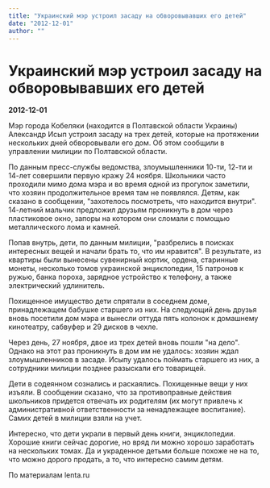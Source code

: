 ```yaml
---
title: "Украинский мэр устроил засаду на обворовывавших его детей"
date: "2012-12-01"
author: ""
---
```


# Украинский мэр устроил засаду на обворовывавших его детей

**2012-12-01** 

Мэр города Кобеляки (находится в Полтавской области Украины) Александр Исып устроил засаду на трех детей, которые на протяжении нескольких дней обворовывали его дом. Об этом сообщили в управлении милиции по Полтавской области.



По данным пресс-службы ведомства, злоумышленники 10-ти, 12-ти и 14-лет совершили первую кражу 24 ноября. Школьники часто проходили мимо дома мэра и во время одной из прогулок заметили, что хозяин продолжительное время там не появлялся. Детям, как сказано в сообщении, "захотелось посмотреть, что находится внутри". 14-летний мальчик предложил друзьям проникнуть в дом через пластиковое окно, запоры на котором они сломали с помощью металлического лома и камней.



Попав внутрь, дети, по данным милиции, "разбрелись в поисках интересных вещей и начали брать то, что им нравится". В результате, из квартиры были вынесены сувенирный кортик, ордена, старинные монеты, несколько томов украинской энциклопедии, 15 патронов к ружью, банка пороха, зарядное устройство к телефону, а также электрический удлинитель.



Похищенное имущество дети спрятали в соседнем доме, принадлежащем бабушке старшего из них. На следующий день друзья вновь посетили дом мэра и вынесли оттуда пять колонок к домашнему кинотеатру, сабвуфер и 29 дисков в чехле.



Через день, 27 ноября, двое из трех детей вновь пошли "на дело". Однако на этот раз проникнуть в дом им не удалось: хозяин ждал злоумышленников в засаде. Исыпу удалось поймать старшего из них, а сотрудники милиции позднее разыскали его товарищей.



Дети в содеянном сознались и раскаялись. Похищенные вещи у них изъяли. В сообщении сказано, что за противоправные действия школьников придется отвечать их родителям (их могут привлечь к административной ответственности за ненадлежащее воспитание). Самих детей в милиции взяли на учет.

Интересно, что дети украли в первый день книги, энциклопедии. Хорошие книги сейчас дорогие, но вряд ли можно хорошо заработать на нескольких томах. Да и украденное детьми больше похоже не на то, что можно дорого продать, а то, что интересно самим детям.

По материалам lenta.ru
